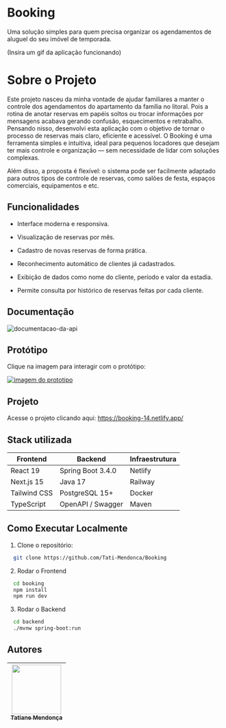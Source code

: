 
# Booking 

Uma solução simples para quem precisa organizar os agendamentos de aluguel do seu imóvel de temporada.

(Insira um gif da aplicação funcionando) 
# Sobre o Projeto

Este projeto nasceu da minha vontade de ajudar familiares a manter o controle dos agendamentos do apartamento da família no litoral. Pois a rotina de anotar reservas em papéis soltos ou trocar informações por mensagens acabava gerando confusão, esquecimentos e retrabalho. Pensando nisso, desenvolvi esta aplicação com o objetivo de tornar o processo de reservas mais claro, eficiente e acessível. O Booking é uma ferramenta simples e intuitiva, ideal para pequenos locadores que desejam ter mais controle e organização — sem necessidade de lidar com soluções complexas.

Além disso, a proposta é flexível: o sistema pode ser facilmente adaptado para outros tipos de controle de reservas, como salões de festa, espaços comerciais, equipamentos e etc.


## Funcionalidades

- Interface moderna e responsiva.

- Visualização de reservas por mês.

- Cadastro de novas reservas de forma prática.
  
- Reconhecimento automático de clientes já cadastrados.

- Exibição de dados como nome do cliente, período e valor da estadia.
  
- Permite consulta por histórico de reservas feitas por cada cliente.

  
## Documentação

<img src="https://i.ibb.co/ynZDXhbj/doc-booking.png" alt="documentacao-da-api" border="0">

## Protótipo

Clique na imagem para interagir com o protótipo:

<a href="https://www.figma.com/proto/iOhntvntL9UP6B0PPkYPYx/Gerenciamento-de-Aluguel?node-id=5113-692&t=lgqVfrqjWlEc9nEm-1"><img src="https://i.ibb.co/2YmPQ3JB/proto.png" alt="imagem do prototipo" border="0" target="_blank"></a>


## Projeto

Acesse o projeto clicando aqui: https://booking-14.netlify.app/


## Stack utilizada

| Frontend     | Backend           | Infraestrutura     |
| ------------ | ----------------- | ------------------ |
| React 19     | Spring Boot 3.4.0 | Netlify  |
| Next.js 15   | Java 17           | Railway   |
| Tailwind CSS | PostgreSQL 15+    | Docker     |
| TypeScript   | OpenAPI / Swagger | Maven              |


## Como Executar Localmente


1. Clone o repositório:

```bash
  git clone https://github.com/Tati-Mendonca/Booking
```

2. Rodar o Frontend
```bash
  cd booking
  npm install
  npm run dev
```

3. Rodar o Backend
```bash
  cd backend
  ./mvnw spring-boot:run
```

    
## Autores

| [<img src="https://avatars.githubusercontent.com/u/97405991?v=4" width=115><br><sub>Tatiane Mendonça</sub>](https://github.com/Tati-Mendonca)
| :---: |
